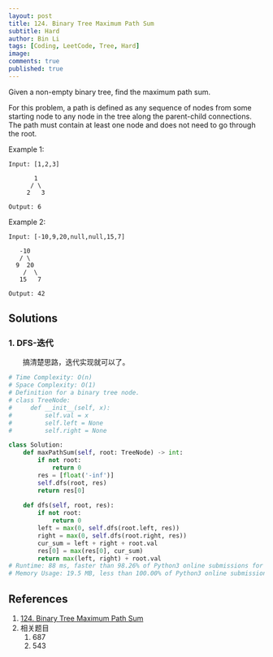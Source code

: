 ```yaml
---
layout: post
title: 124. Binary Tree Maximum Path Sum
subtitle: Hard
author: Bin Li
tags: [Coding, LeetCode, Tree, Hard]
image: 
comments: true
published: true
---
```


Given a non-empty binary tree, find the maximum path sum.

For this problem, a path is defined as any sequence of nodes from some starting node to any node in the tree along the parent-child connections. The path must contain at least one node and does not need to go through the root.

Example 1:
```
Input: [1,2,3]

       1
      / \
     2   3

Output: 6
```
Example 2:
```
Input: [-10,9,20,null,null,15,7]

   -10
   / \
  9  20
    /  \
   15   7

Output: 42
```

## Solutions
### 1. DFS-迭代
　　搞清楚思路，迭代实现就可以了。


```python
# Time Complexity: O(n)
# Space Complexity: O(1)
# Definition for a binary tree node.
# class TreeNode:
#     def __init__(self, x):
#         self.val = x
#         self.left = None
#         self.right = None

class Solution:
    def maxPathSum(self, root: TreeNode) -> int:
        if not root:
            return 0
        res = [float('-inf')]
        self.dfs(root, res)
        return res[0]
    
    def dfs(self, root, res):
        if not root:
            return 0
        left = max(0, self.dfs(root.left, res))
        right = max(0, self.dfs(root.right, res))
        cur_sum = left + right + root.val
        res[0] = max(res[0], cur_sum)
        return max(left, right) + root.val
# Runtime: 88 ms, faster than 98.26% of Python3 online submissions for Binary Tree Maximum Path Sum.
# Memory Usage: 19.5 MB, less than 100.00% of Python3 online submissions for Binary Tree Maximum Path Sum.
```

## References
1. [124. Binary Tree Maximum Path Sum](https://leetcode.com/problems/binary-tree-maximum-path-sum/)
2. 相关题目
    1. 687
    2. 543